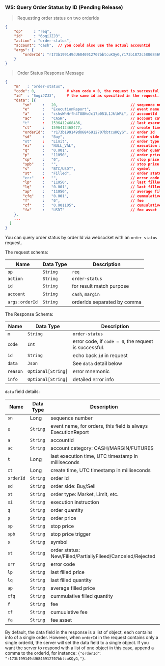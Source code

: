 ### WS: Query Order Status by ID (Pending Release)

> Requesting order status on two orderIds

```json
{
    "op"     : "req",
    "id"     : "6ogiJZJ3",
    "action" : "order-status",
    "account": "cash",  // you could also use the actual accountId
    "args": {
        "orderId": "r173b199149dU6846912707bbtcuKQyG,r173b1872c58U6846912707bbtcuAJW5"
    }
}
```

> Order Status Response Message

```json
{
    "m"   : "order-status", 
    "code": 0,              # when code = 0, the request is successful. 
    "id"  : "6ogiJZJ3",     # the same id as specified in the request. 
    "data": [{
        "sn"     :   20,                                 // sequence number
        "e"      :   "ExecutionReport",                  // event name, for orders, this field is always ExecutionReport
        "a"      :   "cshsWhHrfh4TO8KwJc17p051L1JklWRi", // accountId
        "ac"     :   "CASH",                             // account category: CASH/MARGIN/FUTURES
        "t"      :   1596412468486,                      // last execution time
        "ct"     :   1596412468477,                      // create time
        "orderId":   "r173b199149dU6846912707bbtcuKQyG", // order Id
        "sd"     :   "Buy",                              // order side: Buy/Sell
        "ot"     :   "Limit",                            // order type: Market, Limit, etc.
        "ei"     :   "NULL_VAL",                         // execution instruction
        "q"      :   "0.001",                            // order quantity
        "p"      :   "11050",                            // order price 
        "sp"     :   "0",                                // stop price
        "spb"    :   "",                                 // stop price trigger
        "s"      :   "BTC/USDT",                         // symbol
        "st"     :   "Filled",                           // order status: New/Filled/PartiallyFileed/Canceled/Rejected
        "err"    :   "",                                 // error code
        "lp"     :   "11050",                            // last filled price
        "lq"     :   "0.001",                            // last filled quantity
        "ap"     :   "11050",                            // average filled price 
        "cfq"    :   "0.001",                            // cummulative filled quantity
        "f"      :   "0",                                // fee
        "cf"     :   "0.001105",                         // cumuulative fee
        "fa"     :   "USDT"                              // fee asset
    },
    ...
  ]
}
```

You can query order status by order Id via websocket with an `order-status` request. 

The request schema:

 Name          | Data Type | Description                
-------------- | --------- | -------------------------- 
 `op`          | `String`  | `req`                      
 `action`      | `String`  | `order-status`  
 `id`          | `String`  | for result match purpose
 `account`     | `String`  | `cash`, `margin`         
 `args:orderId`| `String`  | orderIds separated by comma


The Response Schema:

 Name     | Data Type          | Description                   
--------- | ------------------ | ----------------------------- 
 `m`      | `String`           | `order-status`
 `code`   | `Int`              | error code, if `code = 0`, the request is successful.
 `id`     | `String`           | echo back `id` in request
 `data`   | `Json`             | See `data` detail below
 `reason` | `Optional[String]` | error mnemonic
 `info`   | `Optional[String]` | detailed error info


`data` field details:

Name      | Data Type | Description
--------- | ----------| -----------------------------
`sn`      | Long      | sequence number
`e`       | `String`  | event name, for orders, this field is always ExecutionReport
`a`       | `String`  | accountId
`ac`      | `String`  | account category: CASH/MARGIN/FUTURES
`t`       | Long      | last execution time, UTC timestamp in milliseconds
`ct`      | Long      | create time, UTC timestamp in milliseconds
`orderId` | `String`  | order Id
`sd`      | `String`  | order side: Buy/Sell
`ot`      | `String`  | order type: Market, Limit, etc.
`ei`      | `String`  | execution instruction
`q`       | `String`  | order quantity
`p`       | `String`  | order price 
`sp`      | `String`  | stop price
`spb`     | `String`  | stop price trigger
`s`       | `String`  | symbol
`st`      | `String`  | order status: New/Filled/PartiallyFileed/Canceled/Rejected
`err`     | `String`  | error code
`lp`      | `String`  | last filled price
`lq`      | `String`  | last filled quantity
`ap`      | `String`  | average filled price 
`cfq`     | `String`  | cummulative filled quantity
`f`       | `String`  | fee
`cf`      | `String`  | cumuulative fee
`fa`      | `String`  | fee asset


By default, the data field in the response is a list of object, each contains info of a single order. However, when `orderId` in the request contains only a single orderId,
the server will set the data field to a single object. If you want the server to respond with a list of one object in this case, append a comma to the orderId, for instance:
`{"orderId": "r173b199149dU6846912707bbtcuKQyG,"}`.


